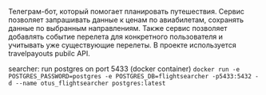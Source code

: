 Телеграм-бот, который помогает планировать путешествия. Сервис позволяет запрашивать данные к ценам по авиабилетам, сохранять данные по выбранным направлениям. Также сервис позволяет добавлять событие перелета для конкретного пользователя и учитывать уже существующие перелеты.
В проекте используется travelpayouts pubilc API.

searcher: run postgres on port 5433 (docker container)
```docker run -e POSTGRES_PASSWORD=postgres -e POSTGRES_DB=flightsearcher -p5433:5432 -d --name otus_flightsearcher postgres:latest```
